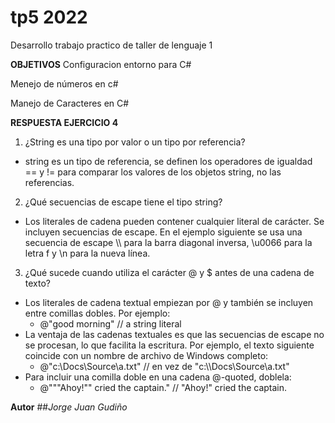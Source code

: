 # tp5 2022
Desarrollo trabajo practico de taller de lenguaje 1

**OBJETIVOS**
Configuracion entorno para C#

Menejo de números en c#

Manejo de Caracteres en C#

**RESPUESTA EJERCICIO 4**
1. ¿String es una tipo por valor o un tipo por referencia?
- string es un tipo de referencia, se definen los operadores de igualdad == y != para comparar los valores de los objetos string, no las referencias.

2. ¿Qué secuencias de escape tiene el tipo string?
- Los literales de cadena pueden contener cualquier literal de carácter. Se incluyen secuencias de escape. En el ejemplo siguiente se usa una secuencia de escape \\\ para la barra diagonal inversa, \u0066 para la letra f y \n para la nueva línea.

3. ¿Qué sucede cuando utiliza el carácter @ y $ antes de una cadena de texto?
- Los literales de cadena textual empiezan por @ y también se incluyen entre comillas dobles. Por ejemplo:
    - @"good morning"  // a string literal
- La ventaja de las cadenas textuales es que las secuencias de escape no se procesan, lo que facilita la escritura. Por ejemplo, el texto siguiente coincide con un nombre de archivo de Windows completo:
    - @"c:\Docs\Source\a.txt"  // en vez de "c:\\\Docs\\Source\\a.txt"
- Para incluir una comilla doble en una cadena @-quoted, doblela:
    - @"""Ahoy!"" cried the captain." // "Ahoy!" cried the captain.

**Autor**
##_Jorge Juan Gudiño_



